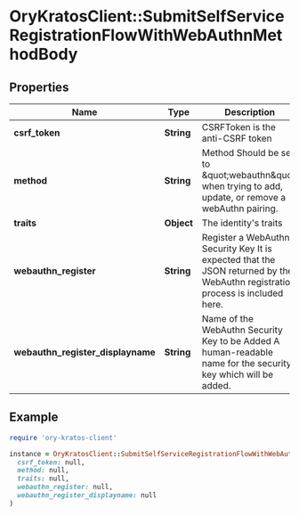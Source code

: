 # OryKratosClient::SubmitSelfServiceRegistrationFlowWithWebAuthnMethodBody

## Properties

| Name | Type | Description | Notes |
| ---- | ---- | ----------- | ----- |
| **csrf_token** | **String** | CSRFToken is the anti-CSRF token | [optional] |
| **method** | **String** | Method  Should be set to \&quot;webauthn\&quot; when trying to add, update, or remove a webAuthn pairing. |  |
| **traits** | **Object** | The identity&#39;s traits |  |
| **webauthn_register** | **String** | Register a WebAuthn Security Key  It is expected that the JSON returned by the WebAuthn registration process is included here. | [optional] |
| **webauthn_register_displayname** | **String** | Name of the WebAuthn Security Key to be Added  A human-readable name for the security key which will be added. | [optional] |

## Example

```ruby
require 'ory-kratos-client'

instance = OryKratosClient::SubmitSelfServiceRegistrationFlowWithWebAuthnMethodBody.new(
  csrf_token: null,
  method: null,
  traits: null,
  webauthn_register: null,
  webauthn_register_displayname: null
)
```

